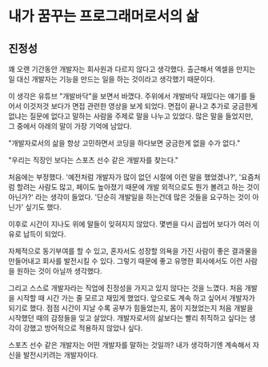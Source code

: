 # 내가 꿈꾸는 프로그래머로서의 삶

## 진정성

꽤 오랜 기간동안 개발자는 회사원과 다르지 않다고 생각했다.
출근해서 엑셀을 만지는 일 대신 개발자는 기능을 만드는 일을 하는 것이라고 생각했기 때문이다.

이 생각은 유튜브 "개발바닥"을 보면서 바꼈다. 주위에서 개발바닥 재밌다는 얘기를 들어서 이것저것 보다가 면접 관련한 영상을 보게 되었다. 면접이 끝나고 추가로 궁금한게 없냐는 질문에 없다고 말하는 사람을 주제로 말을 나누고 있었다. 많은 말을 들었지만, 그 중에서 아래의 말이 가장 기억에 남았다.

"개발자로서의 삶을 항상 고민하면서 코딩을 하다보면 궁금한게 없을 수가 없다."

"우리는 직장인 보다는 스포츠 선수 같은 개발자를 찾는다."

처음에는 부정했다. '예전처럼 개발자가 많이 없던 시절에 이런 말을 했었겠나?', '요즘처럼 할려는 사람도 많고, 페이도 높아졌기 때문에 개발 외적으로도 뭔가 볼려고 하는 것이 아닌가?' 라는 생각이 들었다. '단순히 개발일을 하는건데 많은 것들을 요구하는 것이 아닌가' 싶기도 했다.

이후로 시간이 지나도 위에 말들이 잊혀지지 않았다. 몇번을 다시 곱씹어 보다가 여러 이유로 납득이 되었다.

자체적으로 동기부여를 할 수 있고, 혼자서도 성장할 의욕을 가진 사람이 좋은 결과물을 만들어내고 회사를 발전시킬 수 있다. 그렇기 때문에 좋고 유명한 회사에서도 이런 사람을 원하는 것이 아닐까 생각했다.

그리고 스스로 개발자라는 직업에 진정성을 가지고 있지 않다는 것을 느꼈다. 처음 개발을 시작할 때 시간 가는 줄 모르고 재밌게 했었다. 앞으로도 계속 하고 싶어서 개발자가 되기로 했다. 점점 시간이 지날 수록 공부가 힘들었는지, 몸이 지쳤었는지 처음 개발을 시작했던 때의 감정들을 잊고 살았다. 개발자로서의 삶보다는 빨리 취직하고 싶다는 생각이 강했고 방어적으로 적용하지 않았나 싶다.

스포츠 선수 같은 개발자는 어떤 개발자를 말하는 것일까? 내가 생각하기엔 계속해서 자신을 발전시키려는 개발자이다.
